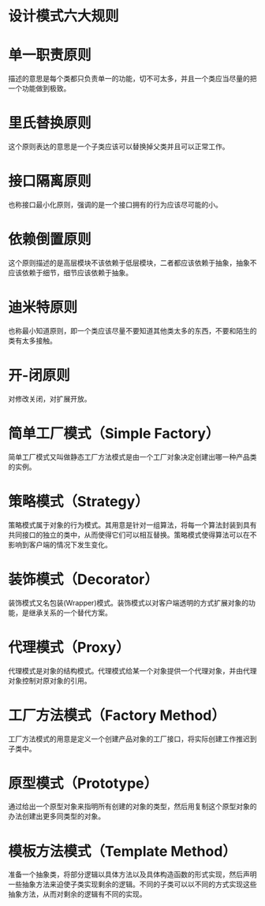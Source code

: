 
# 设计模式六大规则

# 单一职责原则
描述的意思是每个类都只负责单一的功能，切不可太多，并且一个类应当尽量的把一个功能做到极致。

# 里氏替换原则
这个原则表达的意思是一个子类应该可以替换掉父类并且可以正常工作。

# 接口隔离原则
也称接口最小化原则，强调的是一个接口拥有的行为应该尽可能的小。

# 依赖倒置原则
这个原则描述的是高层模块不该依赖于低层模块，二者都应该依赖于抽象，抽象不应该依赖于细节，细节应该依赖于抽象。

# 迪米特原则
也称最小知道原则，即一个类应该尽量不要知道其他类太多的东西，不要和陌生的类有太多接触。

# 开-闭原则
对修改关闭，对扩展开放。



# 简单工厂模式（Simple Factory）
简单工厂模式又叫做静态工厂方法模式是由一个工厂对象决定创建出哪一种产品类的实例。

# 策略模式（Strategy）
策略模式属于对象的行为模式。其用意是针对一组算法，将每一个算法封装到具有共同接口的独立的类中，从而使得它们可以相互替换。策略模式使得算法可以在不影响到客户端的情况下发生变化。

# 装饰模式（Decorator）
装饰模式又名包装(Wrapper)模式。装饰模式以对客户端透明的方式扩展对象的功能，是继承关系的一个替代方案。

# 代理模式（Proxy）
代理模式是对象的结构模式。代理模式给某一个对象提供一个代理对象，并由代理对象控制对原对象的引用。

# 工厂方法模式（Factory Method）
工厂方法模式的用意是定义一个创建产品对象的工厂接口，将实际创建工作推迟到子类中。

# 原型模式（Prototype）
通过给出一个原型对象来指明所有创建的对象的类型，然后用复制这个原型对象的办法创建出更多同类型的对象。

# 模板方法模式（Template Method）
准备一个抽象类，将部分逻辑以具体方法以及具体构造函数的形式实现，然后声明一些抽象方法来迫使子类实现剩余的逻辑。不同的子类可以以不同的方式实现这些抽象方法，从而对剩余的逻辑有不同的实现。


